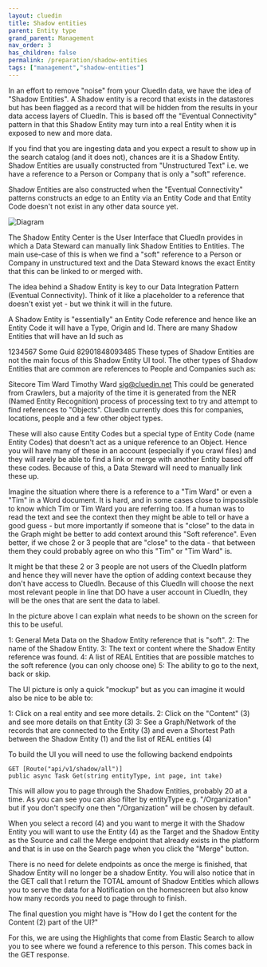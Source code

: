 ```yaml
---
layout: cluedin
title: Shadow entities
parent: Entity type
grand_parent: Management
nav_order: 3
has_children: false
permalink: /preparation/shadow-entities
tags: ["management","shadow-entities"]
---
```


In an effort to remove "noise" from your CluedIn data, we have the idea of "Shadow Entities". A Shadow entity is a record that exists in the datastores but has been flagged as a record that will be hidden from the results in your data access layers of CluedIn. This is based off the "Eventual Connectivity" pattern in that this Shadow Entity may turn into a real Entity when it is exposed to new and more data. 

If you find that you are ingesting data and you expect a result to show up in the search catalog (and it does not), chances are it is a Shadow Entity. Shadow Entities are usually constructed from "Unstructured Text" i.e. we have a reference to a Person or Company that is only a "soft" reference. 

Shadow Entities are also constructed when the "Eventual Connectivity" patterns constructs an edge to an Entity via an Entity Code and that Entity Code doesn't not exist in any other data source yet. 

![Diagram](../assets/images/preparation/intro-shadow-entity.png)

The Shadow Entity Center is the User Interface that CluedIn provides in which a Data Steward can manually link Shadow Entities to Entities. The main use-case of this is when we find a "soft" reference to a Person or Company in unstructured text and the Data Steward knows the exact Entity that this can be linked to or merged with. 

The idea behind a Shadow Entity is key to our Data Integration Pattern (Eventual Connectivity). Think of it like a placeholder to a reference that doesn't exist yet - but we think it will in the future.

A Shadow Entity is "essentially" an Entity Code reference and hence like an Entity Code it will have a Type, Origin and Id. There are many Shadow Entities that will have an Id such as

1234567
Some Guid
82901848093485
These types of Shadow Entities are not the main focus of this Shadow Entity UI tool. The other types of Shadow Entities that are common are references to People and Companies such as:

Sitecore
Tim Ward
Timothy Ward
sig@cluedin.net
This could be generated from Crawlers, but a majority of the time it is generated from the NER (Named Entity Recognition) process of processing text to try and attempt to find references to "Objects". CluedIn currently does this for companies, locations, people and a few other object types.

These will also cause Entity Codes but a special type of Entity Code (name Entity Codes) that doesn't act as a unique reference to an Object. Hence you will have many of these in an account (especially if you crawl files) and they will rarely be able to find a link or merge with another Entity based off these codes. Because of this, a Data Steward will need to manually link these up.

Imagine the situation where there is a reference to a "Tim Ward" or even a "Tim" in a Word document. It is hard, and in some cases close to impossible to know which Tim or Tim Ward you are referring too. If a human was to read the text and see the context then they might be able to tell or have a good guess - but more importantly if someone that is "close" to the data in the Graph might be better to add context around this "Soft reference". Even better, if we chose 2 or 3 people that are "close" to the data - that between them they could probably agree on who this "Tim" or "Tim Ward" is.

It might be that these 2 or 3 people are not users of the CluedIn platform and hence they will never have the option of adding context because they don't have access to CluedIn. Because of this CluedIn will choose the next most relevant people in line that DO have a user account in CluedIn, they will be the ones that are sent the data to label.

In the picture above I can explain what needs to be shown on the screen for this to be useful.

1: General Meta Data on the Shadow Entity reference that is "soft".
2: The name of the Shadow Entity.
3: The text or content where the Shadow Entity reference was found.
4: A list of REAL Entities that are possible matches to the soft reference (you can only choose one)
5: The ability to go to the next, back or skip.

The UI picture is only a quick "mockup" but as you can imagine it would also be nice to be able to:

1: Click on a real entity and see more details.
2: Click on the "Content" (3) and see more details on that Entity (3)
3: See a Graph/Network of the records that are connected to the Entity (3) and even a Shortest Path between the Shadow Entity (1) and the list of REAL entities (4)

To build the UI you will need to use the following backend endpoints

```CSharp
GET [Route("api/v1/shadow/all")]
public async Task Get(string entityType, int page, int take)
```

This will allow you to page through the Shadow Entities, probably 20 at a time. As you can see you can also filter by entityType e.g. "/Organization" but if you don't specify one then "/Organization" will be chosen by default.

When you select a record (4) and you want to merge it with the Shadow Entity you will want to use the Entity (4) as the Target and the Shadow Entity as the Source and call the Merge endpoint that already exists in the platform and that is in use on the Search page when you click the "Merge" button.

There is no need for delete endpoints as once the merge is finished, that Shadow Entity will no longer be a shadow Entity. You will also notice that in the GET call that I return the TOTAL amount of Shadow Entitles which allows you to serve the data for a Notification on the homescreen but also know how many records you need to page through to finish.

The final question you might have is "How do I get the content for the Content (2) part of the UI?"

For this, we are using the Highlights that come from Elastic Search to allow you to see where we found a reference to this person. This comes back in the GET response.